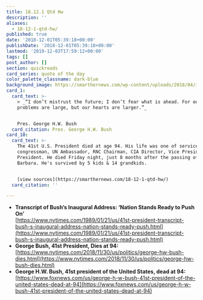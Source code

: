 ```yaml
---
title: 18.12.1 Qtd Hw
description: ''
aliases:
  - 18-12-1-qtd-hw/
published: true
date: '2018-12-01T05:39:18+00:00'
publishDate: '2018-12-01T05:39:18+00:00'
lastmod: '2019-12-03T17:59:12+00:00'
tags: []
post_author: []
section: quickreads
card_series: quote of the day
color_palette_classname: dark-blue
background_image: https://smarthernews.com/wp-content/uploads/2018/04/image1-2-1.jpeg
card_1:
  card_text: >-
    > _“I don’t mistrust the future; I don’t fear what is ahead. For our
    problems are large, but our hearts are larger.”_


    Pres. George H.W. Bush
  card_citation: Pres. George H.W. Bush
card_10:
  card_text: >-
    The 41st U.S. President died at age 94. His life was one of service as a
    congressman, UN Ambassador, RNC Chairman, CIA Director, Vice President &
    President. He died Friday night, just 8 months after the passing of his wife
    Barbara. He's survived by 5 kids & 14 grandkids.


    [view sources](https://smarthernews.com/18-12-1-qtd-hw/)
  card_citation: ''

---
```

*   **Transcript of Bush’s Inaugural Address: ‘Nation Stands Ready to Push On’**  
    [https://www.nytimes.com/1989/01/21/us/41st-president-transcript-bush-s-inaugural-address-nation-stands-ready-push.html](https://www.nytimes.com/1989/01/21/us/41st-president-transcript-bush-s-inaugural-address-nation-stands-ready-push.html)
*   **George Bush, 41st President, Dies at 94:**  
    [https://www.nytimes.com/2018/11/30/us/politics/george-hw-bush-dies.html](https://www.nytimes.com/2018/11/30/us/politics/george-hw-bush-dies.html)
*   **George H.W. Bush, 41st president of the United States, dead at 94:**  
    [https://www.foxnews.com/us/george-h-w-bush-41st-president-of-the-united-states-dead-at-94](https://www.foxnews.com/us/george-h-w-bush-41st-president-of-the-united-states-dead-at-94)